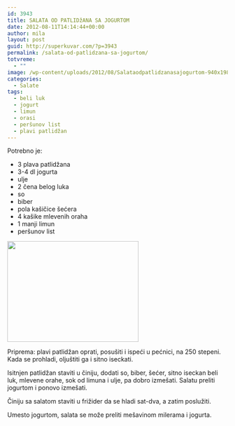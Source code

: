 ```yaml
---
id: 3943
title: SALATA OD PATLIDžANA SA JOGURTOM
date: 2012-08-11T14:14:44+00:00
author: mila
layout: post
guid: http://superkuvar.com/?p=3943
permalink: /salata-od-patlidzana-sa-jogurtom/
totvreme:
  - ""
image: /wp-content/uploads/2012/08/Salataodpatlidzanasajogurtom-940x198.jpg
categories:
  - Salate
tags:
  - beli luk
  - jogurt
  - limun
  - orasi
  - peršunov list
  - plavi patlidžan
---
```

Potrebno je:

  * 3 plava patlidžana
  * 3-4 dl jogurta
  * ulje
  * 2 čena belog luka
  * so
  * biber
  * pola kašičice šećera
  * 4 kašike mlevenih oraha
  * 1 manji limun
  * peršunov list

<img class="alignnone size-medium wp-image-3944" title="Salataodpatlidzanasajogurtom" src="//superkuvar.com/wp-content/uploads/2012/08/Salataodpatlidzanasajogurtom-e1344594717422-300x230.jpg" alt="" width="300" height="230" /> 

Priprema: plavi patlidžan oprati, posušiti i ispeći u pećnici, na 250 stepeni. Kada se prohladi, oljuštiti ga i sitno iseckati.

Isitnjen patlidžan staviti u činiju, dodati so, biber, šećer, sitno iseckan beli luk, mlevene orahe, sok od limuna i ulje, pa dobro izmešati. Salatu preliti jogurtom i ponovo izmešati.

Činiju sa salatom staviti u frižider da se hladi sat-dva, a zatim poslužiti.

Umesto jogurtom, salata se može preliti mešavinom milerama i jogurta.